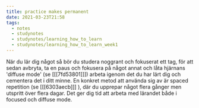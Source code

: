 ```yaml
---
title: practice makes permanent
date: 2021-03-23T21:58
tags: 
  - notes
  - studynotes
  - studynotes/learning_how_to_learn
  - studynotes/learning_how_to_learn_week1
---
```


När du lär dig något så bör du studera noggrant och fokuserat ett tag, för att
sedan avbryta, ta en paus och fokusera på något annat och låta hjärnans 'diffuse
mode' (se [[[7fd53801]]]) arbeta igenom det du har lärt dig och cementera det i
ditt minne. En konkret metod att använda sig av är spaced repetition (se [[[6303aecb]]]  ), där
du upprepar något flera gånger men utspritt över flera dagar. Det ger dig tid
att arbeta med lärandet både i focused och diffuse mode.
